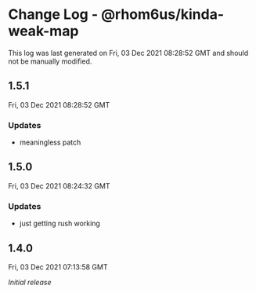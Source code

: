# Change Log - @rhom6us/kinda-weak-map

This log was last generated on Fri, 03 Dec 2021 08:28:52 GMT and should not be manually modified.

## 1.5.1
Fri, 03 Dec 2021 08:28:52 GMT

### Updates

- meaningless patch

## 1.5.0
Fri, 03 Dec 2021 08:24:32 GMT

### Updates

- just getting rush working

## 1.4.0
Fri, 03 Dec 2021 07:13:58 GMT

_Initial release_

